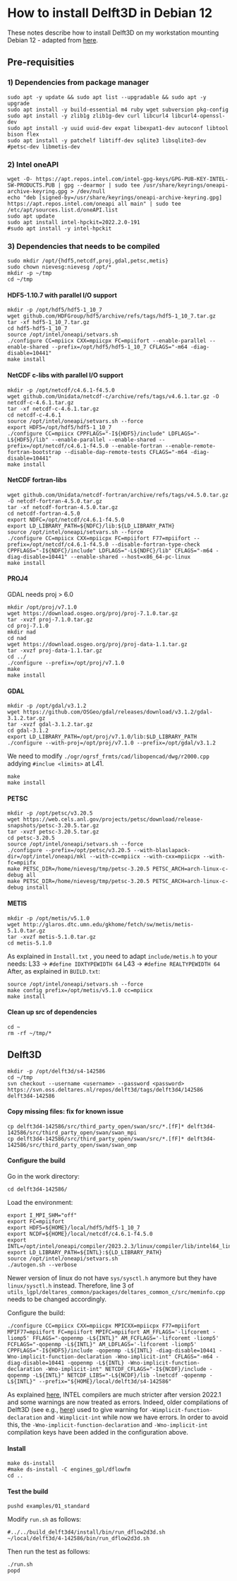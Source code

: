 # How to install Delft3D in Debian 12
These notes describe how to install Delft3D on my workstation mounting Debian 12 - adapted from [here](https://gist.github.com/H0R5E/c4af6db788b227de702a12e01b64cf46).
## Pre-requisities
### 1) Dependencies from package manager
```
sudo apt -y update && sudo apt list --upgradable && sudo apt -y upgrade
sudo apt install -y build-essential m4 ruby wget subversion pkg-config
sudo apt install -y zlib1g zlib1g-dev curl libcurl4 libcurl4-openssl-dev
sudo apt install -y uuid uuid-dev expat libexpat1-dev autoconf libtool bison flex
sudo apt install -y patchelf libtiff-dev sqlite3 libsqlite3-dev #petsc-dev libmetis-dev
```
### 2) Intel oneAPI
```
wget -O- https://apt.repos.intel.com/intel-gpg-keys/GPG-PUB-KEY-INTEL-SW-PRODUCTS.PUB | gpg --dearmor | sudo tee /usr/share/keyrings/oneapi-archive-keyring.gpg > /dev/null
echo "deb [signed-by=/usr/share/keyrings/oneapi-archive-keyring.gpg] https://apt.repos.intel.com/oneapi all main" | sudo tee /etc/apt/sources.list.d/oneAPI.list
sudo apt update
sudo apt install intel-hpckit=2022.2.0-191
#sudo apt install -y intel-hpckit
```
### 3) Dependencies that needs to be compiled
```
sudo mkdir /opt/{hdf5,netcdf,proj,gdal,petsc,metis}
sudo chown nievesg:nievesg /opt/*
mkdir -p ~/tmp
cd ~/tmp
```
#### HDF5-1.10.7 with parallel I/O support
```
mkdir -p /opt/hdf5/hdf5-1_10_7
wget github.com/HDFGroup/hdf5/archive/refs/tags/hdf5-1_10_7.tar.gz
tar -xf hdf5-1_10_7.tar.gz
cd hdf5-hdf5-1_10_7
source /opt/intel/oneapi/setvars.sh
./configure CC=mpiicx CXX=mpiicpx FC=mpiifort --enable-parallel --enable-shared --prefix=/opt/hdf5/hdf5-1_10_7 CFLAGS="-m64 -diag-disable=10441"
make install
```
#### NetCDF c-libs with parallel I/O support
```
mkdir -p /opt/netcdf/c4.6.1-f4.5.0
wget github.com/Unidata/netcdf-c/archive/refs/tags/v4.6.1.tar.gz -O netcdf-c-4.6.1.tar.gz
tar -xf netcdf-c-4.6.1.tar.gz
cd netcdf-c-4.6.1
source /opt/intel/oneapi/setvars.sh --force
export HDF5=/opt/hdf5/hdf5-1_10_7
./configure CC=mpiicx CPPFLAGS="-I${HDF5}/include" LDFLAGS="-L${HDF5}/lib" --enable-parallel --enable-shared --prefix=/opt/netcdf/c4.6.1-f4.5.0 --enable-fortran --enable-remote-fortran-bootstrap --disable-dap-remote-tests CFLAGS="-m64 -diag-disable=10441"
make install
```
#### NetCDF fortran-libs
```
wget github.com/Unidata/netcdf-fortran/archive/refs/tags/v4.5.0.tar.gz -O netcdf-fortran-4.5.0.tar.gz
tar -xf netcdf-fortran-4.5.0.tar.gz
cd netcdf-fortran-4.5.0
export NDFC=/opt/netcdf/c4.6.1-f4.5.0
export LD_LIBRARY_PATH=${NDFC}/lib:${LD_LIBRARY_PATH}
source /opt/intel/oneapi/setvars.sh --force
./configure CC=mpiicx CXX=mpiicpx FC=mpiifort F77=mpiifort --prefix=/opt/netcdf/c4.6.1-f4.5.0 --disable-fortran-type-check CPPFLAGS="-I${NDFC}/include" LDFLAGS="-L${NDFC}/lib" CFLAGS="-m64 -diag-disable=10441" --enable-shared --host=x86_64-pc-linux
make install
```
#### PROJ4
GDAL needs proj > 6.0
```
mkdir /opt/proj/v7.1.0
wget https://download.osgeo.org/proj/proj-7.1.0.tar.gz
tar -xvzf proj-7.1.0.tar.gz
cd proj-7.1.0
mkdir nad
cd nad
wget https://download.osgeo.org/proj/proj-data-1.1.tar.gz
tar -xvzf proj-data-1.1.tar.gz
cd ../
./configure --prefix=/opt/proj/v7.1.0
make
make install
```
#### GDAL
```
mkdir -p /opt/gdal/v3.1.2
wget https://github.com/OSGeo/gdal/releases/download/v3.1.2/gdal-3.1.2.tar.gz
tar -xvzf gdal-3.1.2.tar.gz
cd gdal-3.1.2
export LD_LIBRARY_PATH=/opt/proj/v7.1.0/lib:$LD_LIBRARY_PATH
./configure --with-proj=/opt/proj/v7.1.0 --prefix=/opt/gdal/v3.1.2
```
We need to modify `./ogr/ogrsf_frmts/cad/libopencad/dwg/r2000.cpp` addying `#inclue <limits>` at L41.
```
make
make install
```
#### PETSC
```
mkdir -p /opt/petsc/v3.20.5
wget https://web.cels.anl.gov/projects/petsc/download/release-snapshots/petsc-3.20.5.tar.gz
tar -xvzf petsc-3.20.5.tar.gz
cd petsc-3.20.5
source /opt/intel/oneapi/setvars.sh --force
./configure --prefix=/opt/petsc/v3.20.5 --with-blaslapack-dir=/opt/intel/oneapi/mkl --with-cc=mpiicx --with-cxx=mpiicpx --with-fc=mpiifx
make PETSC_DIR=/home/nievesg/tmp/petsc-3.20.5 PETSC_ARCH=arch-linux-c-debug all
make PETSC_DIR=/home/nievesg/tmp/petsc-3.20.5 PETSC_ARCH=arch-linux-c-debug install
```
#### METIS
```
mkdir -p /opt/metis/v5.1.0
wget http://glaros.dtc.umn.edu/gkhome/fetch/sw/metis/metis-5.1.0.tar.gz
tar -xvzf metis-5.1.0.tar.gz
cd metis-5.1.0
```
As explained in `Install.txt` , you need to adapt `include/metis.h` to your needs:
L33 -> `#define IDXTYPEWIDTH 64`
L43 -> `#define REALTYPEWIDTH 64`
After, as explained in `BUILD.txt`:
```
source /opt/intel/oneapi/setvars.sh --force
make config prefix=/opt/metis/v5.1.0 cc=mpiicx
make install
```
#### Clean up src of dependencies
```
cd ~
rm -rf ~/tmp/*
```
## Delft3D
```
mkdir -p /opt/delft3d/s4-142586
cd ~/tmp
svn checkout --username <username> --password <password> https://svn.oss.deltares.nl/repos/delft3d/tags/delft3d4/142586 delft3d4-142586
```
#### Copy missing files: fix for known issue
```
cp delft3d4-142586/src/third_party_open/swan/src/*.[fF]* delft3d4-142586/src/third_party_open/swan/swan_mpi
cp delft3d4-142586/src/third_party_open/swan/src/*.[fF]* delft3d4-142586/src/third_party_open/swan/swan_omp
```
#### Configure the build
Go in the work directory:
```
cd delft3d4-142586/
```
Load the environment:
```
export I_MPI_SHM="off"
export FC=mpiifort
export HDF5=${HOME}/local/hdf5/hdf5-1_10_7
export NCDF=${HOME}/local/netcdf/c4.6.1-f4.5.0
export INTL=/opt/intel/oneapi/compiler/2023.2.3/linux/compiler/lib/intel64_lin
export LD_LIBRARY_PATH=${INTL}:${LD_LIBRARY_PATH}
source /opt/intel/oneapi/setvars.sh
./autogen.sh --verbose
```
Newer version of linux do not have `sys/sysctl.h` anymore but they have `linux/sysctl.h` instead. Therefore, line 3 of `utils_lgpl/deltares_common/packages/deltares_common_c/src/meminfo.cpp` needs to be changed accordingly.


Configure the build:
```
./configure CC=mpiicx CXX=mpiicpx MPICXX=mpiicpx F77=mpiifort MPIF77=mpiifort FC=mpiifort MPIFC=mpiifort AM_FFLAGS='-lifcoremt -liomp5' FFLAGS="-qopenmp -L${INTL}" AM_FCFLAGS='-lifcoremt -liomp5' FCFLAGS="-qopenmp -L${INTL}" AM_LDFLAGS='-lifcoremt -liomp5' CPPFLAGS="-I${HDF5}/include -qopenmp -L${INTL} -diag-disable=10441 -Wno-implicit-function-declaration -Wno-implicit-int" CFLAGS="-m64 -diag-disable=10441 -qopenmp -L${INTL} -Wno-implicit-function-declaration -Wno-implicit-int" NETCDF_CFLAGS="-I${NCDF}/include -qopenmp -L${INTL}" NETCDF_LIBS="-L${NCDF}/lib -lnetcdf -qopenmp -L${INTL}" --prefix="${HOME}/local/delft3d/s4-142586"
```
As explained [here](https://community.intel.com/t5/Intel-C-Compiler/Build-failure-with-with-newer-2022-2-compiler-in-pipeline/m-p/1419482), INTEL compilers are much stricter after version 2022.1 and some warnings are now treated as errors. Indeed, older compilations of Delft3D (see e.g., [here](https://oss.deltares.nl/documents/portlet_file_entry/183920/log_v67888_compilation.txt/d71cf5ba-8515-6604-165c-983f79e29fad?download=true)) used to give warning for `-Wimplicit-function-declaration` and `-Wimplicit-int` while now we have errors. In order to avoid this, the `-Wno-implicit-function-declaration` and `-Wno-implicit-int` compilation keys have been added in the configuration above. 

#### Install
```
make ds-install
#make ds-install -C engines_gpl/dflowfm
cd ..
```
#### Test the build
```
pushd examples/01_standard
```
Modify `run.sh` as follows:
```
#../../build_delft3d4/install/bin/run_dflow2d3d.sh
~/local/delft3d/4-142586/bin/run_dflow2d3d.sh
```
Then run the test as follows:
```
./run.sh
popd
```

